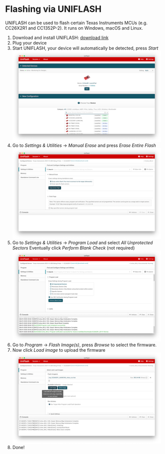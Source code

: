 # Flashing via UNIFLASH

UNIFLASH can be used to flash certain Texas Instruments MCUs (e.g. CC26X2R1 and CC1352P-2). It runs on Windows, macOS and Linux.

1. Download and install UNIFLASH: [download link](http://www.ti.com/tool/download/UNIFLASH)
2. Plug your device
3. Start UNIFLASH, your device will automatically be detected, press *Start*
![Start](../images/uniflash/start.png)
4. Go to *Settings & Utilities* -> *Manual Erase* and press *Erase Entire Flash*
![Erase](../images/uniflash/erase.png)
5. Go to *Settings & Utilities* -> *Program Load* and select *All Unprotected Sectors*
   Eventually click *Perform Blank Check* (not required)
![Load](../images/uniflash/sectors.png)
6. Go to *Program* -> *Flash Image(s)*, press *Browse* to select the firmware.
7. Now click *Load image* to upload the firmware
![Load](../images/uniflash/load.png)
8. Done!
